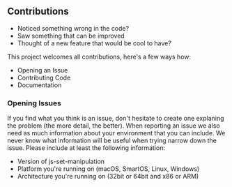 ## Contributions
- Noticed something wrong in the code?
- Saw something that can be improved
- Thought of a new feature that would be cool to have?

This project welcomes all contributions, here's a few ways how:
  * Opening an Issue
  * Contributing Code
  * Documentation

### Opening Issues
If you find what you think is an issue, don't hesitate to create one explaning the problem (the more detail, the better). 
When reporting an issue we also need as much information about your environment that you can include. We never know what information will be useful when trying narrow down the issue. Please include at least the following information:

  * Version of js-set-manipulation
  * Platform you're running on (macOS, SmartOS, Linux, Windows)
  * Architecture you're running on (32bit or 64bit and x86 or ARM)

